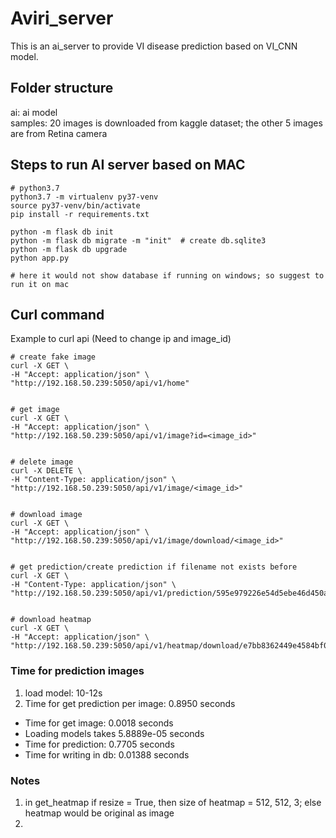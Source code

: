 # Aviri_server
This is an ai_server to provide VI disease prediction based on VI_CNN model.

## Folder structure
ai: ai model <br>
samples: 20 images is downloaded from kaggle dataset; the other 5 images are from Retina camera


## Steps to run AI server based on MAC
```
# python3.7 
python3.7 -m virtualenv py37-venv
source py37-venv/bin/activate
pip install -r requirements.txt

python -m flask db init 
python -m flask db migrate -m "init"  # create db.sqlite3
python -m flask db upgrade
python app.py  

# here it would not show database if running on windows; so suggest to run it on mac
```

## Curl command 
Example to curl api (Need to change ip and image_id)
```
# create fake image 
curl -X GET \
-H "Accept: application/json" \
"http://192.168.50.239:5050/api/v1/home"  


# get image 
curl -X GET \
-H "Accept: application/json" \
"http://192.168.50.239:5050/api/v1/image?id=<image_id>"


# delete image 
curl -X DELETE \
-H "Content-Type: application/json" \
"http://192.168.50.239:5050/api/v1/image/<image_id>"


# download image 
curl -X GET \
-H "Accept: application/json" \
"http://192.168.50.239:5050/api/v1/image/download/<image_id>"


# get prediction/create prediction if filename not exists before
curl -X GET \
-H "Content-Type: application/json" \
"http://192.168.50.239:5050/api/v1/prediction/595e979226e54d5ebe46d450ad10596b/VI_CNN"


# download heatmap
curl -X GET \
-H "Accept: application/json" \
"http://192.168.50.239:5050/api/v1/heatmap/download/e7bb8362449e4584bf0231476f7ef2d5"
```


### Time for prediction images

1) load model: 10-12s
2) Time for get prediction per image:  0.8950 seconds <br>
  - Time for get image:  0.0018 seconds <br>
  - Loading models takes 5.8889e-05 seconds <br>
  - Time for prediction: 0.7705 seconds <br>
  - Time for writing in db:  0.01388 seconds <br>

### Notes
1) in get_heatmap
if resize = True, then size of heatmap = 512, 512, 3; else heatmap would be original as image
2) 

